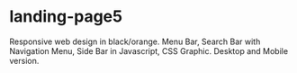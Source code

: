 # landing-page5
Responsive web design in black/orange. Menu Bar, Search Bar with Navigation Menu, Side Bar in Javascript, CSS Graphic. 
Desktop and Mobile version.
